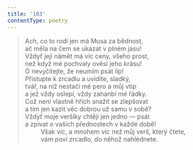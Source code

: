 ```yaml
---
title: '103'
contentType: poetry
---
```


<section>

> Ach, co to rodí jen má Musa za bědnost,  
> ač měla na čem se ukázat v plném jasu!  
> Vždyť její námět má víc ceny, všeho prost,  
> než když mé pochvaly ověsí jeho krásu!  
> Ó nevyčítejte, že neumím psát líp!  
> Přistupte k zrcadlu a uvidíte, sladký,  
> tvář, na niž nestačí mé pero a můj vtip  
> a jež vždy oslepí, vždy zahanbí mé řádky.  
> Což není vlastně hřích snažit se zlepšovat  
> a tím jen kazit věc dobrou už samu v sobě?  
> Vždyť moje veršíky chtějí jen jedno — psát  
> a zpívat o vašich přednostech v každé době!  
>          Však víc, a mnohem víc než můj verš, který čtete,  
>          vám poví zrcadlo, do něhož nahlédnete.

</section>
